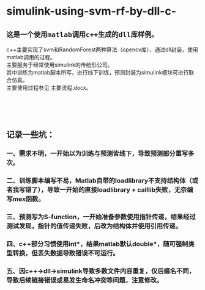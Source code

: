 # simulink-using-svm-rf-by-dll-c-

## **`这是一个使用matlab调用c++生成的dll库样例。`**<br>
c++主要实现了svm和RandomForest两种算法（opencv库），通过dll封装，使用matlab调用的过程。<br>
主要服务于经常使用simulink的传统形公司。<br>
其中训练为matlab脚本所写，进行线下训练，预测封装为simulink模块可进行联合仿真。<br>
主要使用过程参见 主要流程.docx。<br>
<br>
<br>
<br>
<br>
## 记录一些坑：<br>
### 一、需求不明，一开始以为训练与预测皆线下，导致预测部分重写多次。<br>
### 二、训练脚本编写不易，Matlab自带的loadlibrary不支持结构体（或者我写错了），导致一开始的直接loadlibrary + calllib失败，无奈编写mex函数。<br>
### 三、预测写为S-function，一开始准备参数使用指针传递，结果经过测试发现，指针的值传递失败，后改为结构体并使用引用传递。<br>
### 四、c++部分习惯使用int*，结果matlab默认double*，随可强制类型转换，但丢失数据导致错误不可运行。<br>
### 五、因c++->dll->simulink导致多数文件内容重复，仅后缀名不同，导致后续链接错误或易发生命名冲突等问题，注意修改。<br>
